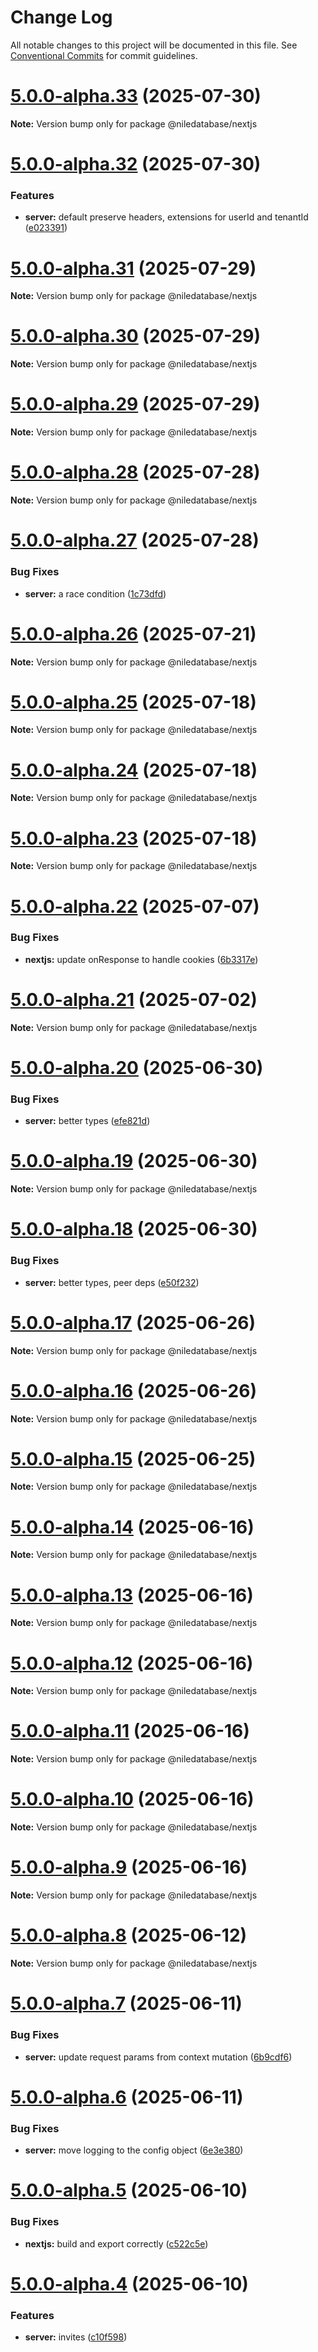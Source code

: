 # Change Log

All notable changes to this project will be documented in this file.
See [Conventional Commits](https://conventionalcommits.org) for commit guidelines.

# [5.0.0-alpha.33](https://github.com/niledatabase/nile-js/compare/v5.0.0-alpha.32...v5.0.0-alpha.33) (2025-07-30)

**Note:** Version bump only for package @niledatabase/nextjs

# [5.0.0-alpha.32](https://github.com/niledatabase/nile-js/compare/v5.0.0-alpha.31...v5.0.0-alpha.32) (2025-07-30)

### Features

- **server:** default preserve headers, extensions for userId and tenantId ([e023391](https://github.com/niledatabase/nile-js/commit/e02339109f168bdf6e477a2a5aca057d89e303dc))

# [5.0.0-alpha.31](https://github.com/niledatabase/nile-js/compare/v5.0.0-alpha.30...v5.0.0-alpha.31) (2025-07-29)

**Note:** Version bump only for package @niledatabase/nextjs

# [5.0.0-alpha.30](https://github.com/niledatabase/nile-js/compare/v5.0.0-alpha.29...v5.0.0-alpha.30) (2025-07-29)

**Note:** Version bump only for package @niledatabase/nextjs

# [5.0.0-alpha.29](https://github.com/niledatabase/nile-js/compare/v5.0.0-alpha.28...v5.0.0-alpha.29) (2025-07-29)

**Note:** Version bump only for package @niledatabase/nextjs

# [5.0.0-alpha.28](https://github.com/niledatabase/nile-js/compare/v5.0.0-alpha.27...v5.0.0-alpha.28) (2025-07-28)

**Note:** Version bump only for package @niledatabase/nextjs

# [5.0.0-alpha.27](https://github.com/niledatabase/nile-js/compare/v5.0.0-alpha.26...v5.0.0-alpha.27) (2025-07-28)

### Bug Fixes

- **server:** a race condition ([1c73dfd](https://github.com/niledatabase/nile-js/commit/1c73dfd36b0835d0b21221830475520119b40e15))

# [5.0.0-alpha.26](https://github.com/niledatabase/nile-js/compare/v5.0.0-alpha.25...v5.0.0-alpha.26) (2025-07-21)

**Note:** Version bump only for package @niledatabase/nextjs

# [5.0.0-alpha.25](https://github.com/niledatabase/nile-js/compare/v5.0.0-alpha.24...v5.0.0-alpha.25) (2025-07-18)

**Note:** Version bump only for package @niledatabase/nextjs

# [5.0.0-alpha.24](https://github.com/niledatabase/nile-js/compare/v5.0.0-alpha.23...v5.0.0-alpha.24) (2025-07-18)

**Note:** Version bump only for package @niledatabase/nextjs

# [5.0.0-alpha.23](https://github.com/niledatabase/nile-js/compare/v5.0.0-alpha.22...v5.0.0-alpha.23) (2025-07-18)

**Note:** Version bump only for package @niledatabase/nextjs

# [5.0.0-alpha.22](https://github.com/niledatabase/nile-js/compare/v5.0.0-alpha.21...v5.0.0-alpha.22) (2025-07-07)

### Bug Fixes

- **nextjs:** update onResponse to handle cookies ([6b3317e](https://github.com/niledatabase/nile-js/commit/6b3317e26d35bedcadbbdbedcd82662e399a82f6))

# [5.0.0-alpha.21](https://github.com/niledatabase/nile-js/compare/v5.0.0-alpha.20...v5.0.0-alpha.21) (2025-07-02)

**Note:** Version bump only for package @niledatabase/nextjs

# [5.0.0-alpha.20](https://github.com/niledatabase/nile-js/compare/v5.0.0-alpha.19...v5.0.0-alpha.20) (2025-06-30)

### Bug Fixes

- **server:** better types ([efe821d](https://github.com/niledatabase/nile-js/commit/efe821d7844ea714d7149c6867101cf6816af429))

# [5.0.0-alpha.19](https://github.com/niledatabase/nile-js/compare/v5.0.0-alpha.18...v5.0.0-alpha.19) (2025-06-30)

**Note:** Version bump only for package @niledatabase/nextjs

# [5.0.0-alpha.18](https://github.com/niledatabase/nile-js/compare/v5.0.0-alpha.17...v5.0.0-alpha.18) (2025-06-30)

### Bug Fixes

- **server:** better types, peer deps ([e50f232](https://github.com/niledatabase/nile-js/commit/e50f2320289c67fc445522f5a9746d20517f097f))

# [5.0.0-alpha.17](https://github.com/niledatabase/nile-js/compare/v5.0.0-alpha.16...v5.0.0-alpha.17) (2025-06-26)

**Note:** Version bump only for package @niledatabase/nextjs

# [5.0.0-alpha.16](https://github.com/niledatabase/nile-js/compare/v5.0.0-alpha.15...v5.0.0-alpha.16) (2025-06-26)

**Note:** Version bump only for package @niledatabase/nextjs

# [5.0.0-alpha.15](https://github.com/niledatabase/nile-js/compare/v5.0.0-alpha.14...v5.0.0-alpha.15) (2025-06-25)

**Note:** Version bump only for package @niledatabase/nextjs

# [5.0.0-alpha.14](https://github.com/niledatabase/nile-js/compare/v5.0.0-alpha.13...v5.0.0-alpha.14) (2025-06-16)

**Note:** Version bump only for package @niledatabase/nextjs

# [5.0.0-alpha.13](https://github.com/niledatabase/nile-js/compare/v5.0.0-alpha.12...v5.0.0-alpha.13) (2025-06-16)

**Note:** Version bump only for package @niledatabase/nextjs

# [5.0.0-alpha.12](https://github.com/niledatabase/nile-js/compare/v5.0.0-alpha.11...v5.0.0-alpha.12) (2025-06-16)

**Note:** Version bump only for package @niledatabase/nextjs

# [5.0.0-alpha.11](https://github.com/niledatabase/nile-js/compare/v5.0.0-alpha.10...v5.0.0-alpha.11) (2025-06-16)

**Note:** Version bump only for package @niledatabase/nextjs

# [5.0.0-alpha.10](https://github.com/niledatabase/nile-js/compare/v5.0.0-alpha.9...v5.0.0-alpha.10) (2025-06-16)

**Note:** Version bump only for package @niledatabase/nextjs

# [5.0.0-alpha.9](https://github.com/niledatabase/nile-js/compare/v5.0.0-alpha.8...v5.0.0-alpha.9) (2025-06-16)

**Note:** Version bump only for package @niledatabase/nextjs

# [5.0.0-alpha.8](https://github.com/niledatabase/nile-js/compare/v5.0.0-alpha.7...v5.0.0-alpha.8) (2025-06-12)

**Note:** Version bump only for package @niledatabase/nextjs

# [5.0.0-alpha.7](https://github.com/niledatabase/nile-js/compare/v5.0.0-alpha.6...v5.0.0-alpha.7) (2025-06-11)

### Bug Fixes

- **server:** update request params from context mutation ([6b9cdf6](https://github.com/niledatabase/nile-js/commit/6b9cdf672f1ace1adfd197f47fd3c216d89520aa))

# [5.0.0-alpha.6](https://github.com/niledatabase/nile-js/compare/v5.0.0-alpha.5...v5.0.0-alpha.6) (2025-06-11)

### Bug Fixes

- **server:** move logging to the config object ([6e3e380](https://github.com/niledatabase/nile-js/commit/6e3e38014f5b9795552af0a7b97e2d3fe6cd1a88))

# [5.0.0-alpha.5](https://github.com/niledatabase/nile-js/compare/v5.0.0-alpha.4...v5.0.0-alpha.5) (2025-06-10)

### Bug Fixes

- **nextjs:** build and export correctly ([c522c5e](https://github.com/niledatabase/nile-js/commit/c522c5e485bea75b0fdf86cfcd6b0af662f5a0b5))

# [5.0.0-alpha.4](https://github.com/niledatabase/nile-js/compare/v5.0.0-alpha.3...v5.0.0-alpha.4) (2025-06-10)

### Features

- **server:** invites ([c10f598](https://github.com/niledatabase/nile-js/commit/c10f5980bcbc55ed436ce8cceca4111aa8e6a276))
